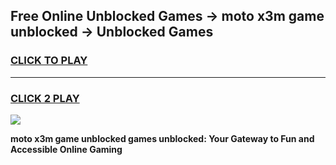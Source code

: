 
## Free Online Unblocked Games → moto x3m game unblocked → Unblocked Games
<h3>
<a href="https://premium.freeplayer.one?title=moto_x3m_game_unblocked&ref=21F">CLICK TO PLAY</a></h3>
<hr>

<h3>
<a href="https://premium.freeplayer.one?title=moto_x3m_game_unblocked&ref=21F">CLICK 2 PLAY</a>
  
</h3>

<a href="https://premium.freeplayer.one?title=moto_x3m_game_unblocked&ref=21F/"><img src="https://clearcache.store/games.png"></a>


**moto x3m game unblocked games unblocked: Your Gateway to Fun and Accessible Online Gaming**
